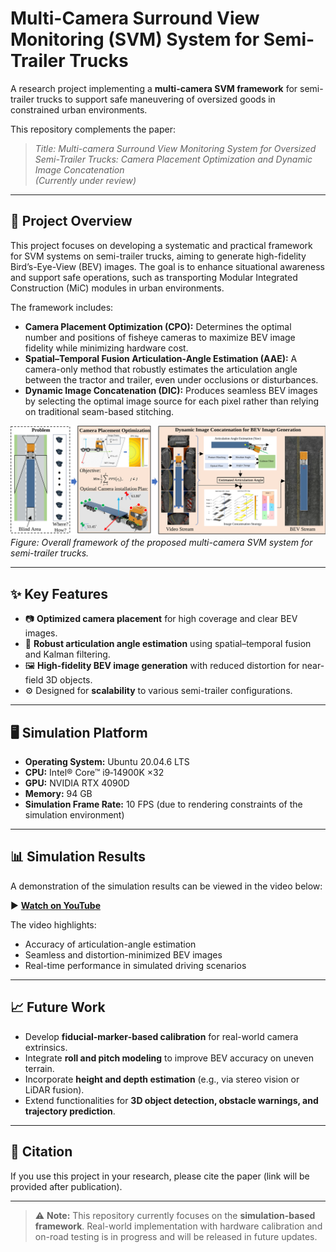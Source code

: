 # Multi-Camera Surround View Monitoring (SVM) System for Semi-Trailer Trucks

A research project implementing a **multi-camera SVM framework** for semi-trailer trucks to support safe maneuvering of oversized goods in constrained urban environments.

This repository complements the paper:  
> *Title: Multi-camera Surround View Monitoring System for Oversized Semi-Trailer Trucks: Camera Placement Optimization and Dynamic Image Concatenation*  
> *(Currently under review)*

---

## 🚚 Project Overview
This project focuses on developing a systematic and practical framework for SVM systems on semi-trailer trucks, aiming to generate high-fidelity Bird’s-Eye-View (BEV) images. The goal is to enhance situational awareness and support safe operations, such as transporting Modular Integrated Construction (MiC) modules in urban environments.

The framework includes:
- **Camera Placement Optimization (CPO):** Determines the optimal number and positions of fisheye cameras to maximize BEV image fidelity while minimizing hardware cost.
- **Spatial–Temporal Fusion Articulation-Angle Estimation (AAE):** A camera-only method that robustly estimates the articulation angle between the tractor and trailer, even under occlusions or disturbances.
- **Dynamic Image Concatenation (DIC):** Produces seamless BEV images by selecting the optimal image source for each pixel rather than relying on traditional seam-based stitching.

![Framework Overview](./TeaserFigure.svg)
*Figure: Overall framework of the proposed multi-camera SVM system for semi-trailer trucks.*

---

## ✨ Key Features
- 📷 **Optimized camera placement** for high coverage and clear BEV images.
- 🔗 **Robust articulation angle estimation** using spatial–temporal fusion and Kalman filtering.
- 🖼️ **High-fidelity BEV image generation** with reduced distortion for near-field 3D objects.
- ⚙️ Designed for **scalability** to various semi-trailer configurations.

---

## 🖥️ Simulation Platform
- **Operating System:** Ubuntu 20.04.6 LTS
- **CPU:** Intel® Core™ i9‑14900K ×32
- **GPU:** NVIDIA RTX 4090D
- **Memory:** 94 GB
- **Simulation Frame Rate:** 10 FPS (due to rendering constraints of the simulation environment)

---

## 📊 Simulation Results
A demonstration of the simulation results can be viewed in the video below:

▶️ [**Watch on YouTube**](https://youtu.be/gVBraPmdiUI) 

The video highlights:
- Accuracy of articulation-angle estimation
- Seamless and distortion-minimized BEV images
- Real-time performance in simulated driving scenarios

---

## 📈 Future Work
- Develop **fiducial‑marker‑based calibration** for real-world camera extrinsics.
- Integrate **roll and pitch modeling** to improve BEV accuracy on uneven terrain.
- Incorporate **height and depth estimation** (e.g., via stereo vision or LiDAR fusion).
- Extend functionalities for **3D object detection, obstacle warnings, and trajectory prediction**.

---

## 📜 Citation
If you use this project in your research, please cite the paper (link will be provided after publication).

---

> ⚠️ **Note:** This repository currently focuses on the **simulation-based framework**. Real-world implementation with hardware calibration and on-road testing is in progress and will be released in future updates.
